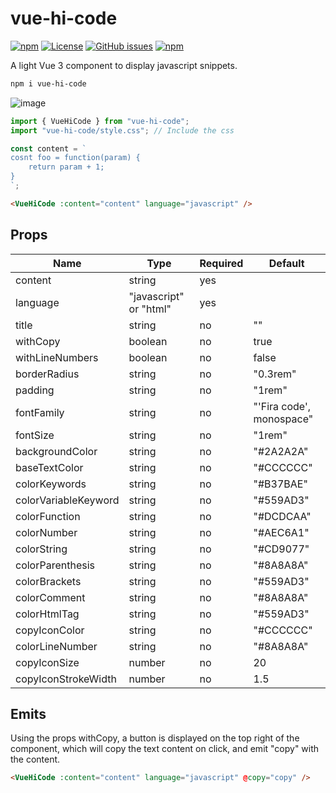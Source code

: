 # vue-hi-code

[![npm](https://img.shields.io/npm/v/vue-hi-code)](https://github.com/graphieros/vue-hi-code)
[![License](https://img.shields.io/badge/license-MIT-green)](https://github.com/graphieros/vue-hi-code?tab=MIT-1-ov-file#readme)
[![GitHub issues](https://img.shields.io/github/issues/graphieros/vue-hi-code)](https://github.com/graphieros/vue-hi-code/issues)
[![npm](https://img.shields.io/npm/dt/vue-hi-code)](https://github.com/graphieros/vue-hi-code)

A light Vue 3 component to display javascript snippets.

```sh
npm i vue-hi-code
```

![image](https://github.com/user-attachments/assets/07707d06-8285-44a4-a607-192346dfd133)

```js
import { VueHiCode } from "vue-hi-code";
import "vue-hi-code/style.css"; // Include the css

const content = `
cosnt foo = function(param) {
    return param + 1;
}
`;
```

```html
<VueHiCode :content="content" language="javascript" />
```

## Props

| Name                 | Type                   | Required | Default                  |
| -------------------- | ---------------------- | -------- | ------------------------ |
| content              | string                 | yes      |                          |
| language             | "javascript" or "html" | yes      |                          |
| title                | string                 | no       | ""                       |
| withCopy             | boolean                | no       | true                     |
| withLineNumbers      | boolean                | no       | false                    |
| borderRadius         | string                 | no       | "0.3rem"                 |
| padding              | string                 | no       | "1rem"                   |
| fontFamily           | string                 | no       | "'Fira code', monospace" |
| fontSize             | string                 | no       | "1rem"                   |
| backgroundColor      | string                 | no       | "#2A2A2A"                |
| baseTextColor        | string                 | no       | "#CCCCCC"                |
| colorKeywords        | string                 | no       | "#B37BAE"                |
| colorVariableKeyword | string                 | no       | "#559AD3"                |
| colorFunction        | string                 | no       | "#DCDCAA"                |
| colorNumber          | string                 | no       | "#AEC6A1"                |
| colorString          | string                 | no       | "#CD9077"                |
| colorParenthesis     | string                 | no       | "#8A8A8A"                |
| colorBrackets        | string                 | no       | "#559AD3"                |
| colorComment         | string                 | no       | "#8A8A8A"                |
| colorHtmlTag         | string                 | no       | "#559AD3"                |
| copyIconColor        | string                 | no       | "#CCCCCC"                |
| colorLineNumber      | string                 | no       | "#8A8A8A"                |
| copyIconSize         | number                 | no       | 20                       |
| copyIconStrokeWidth  | number                 | no       | 1.5                      |

## Emits

Using the props withCopy, a button is displayed on the top right of the component, which will copy the text content on click, and emit "copy" with the content.

```html
<VueHiCode :content="content" language="javascript" @copy="copy" />
```

